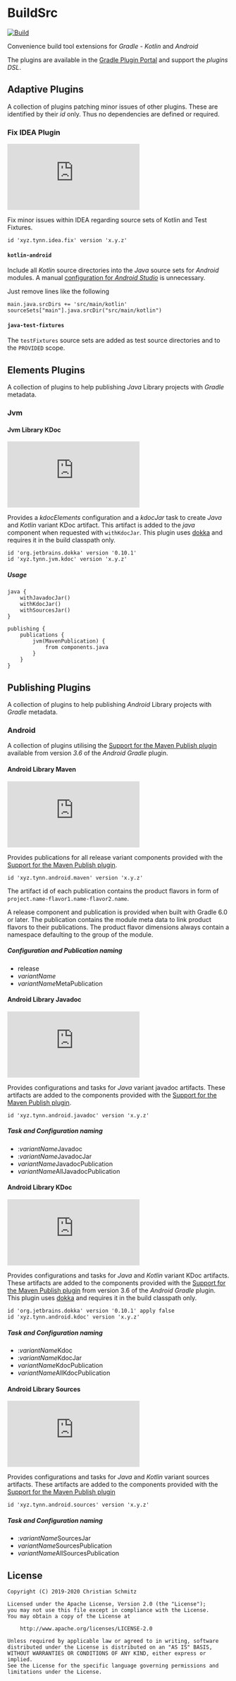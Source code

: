 BuildSrc
========
[![Build][travis-badge]][travis]

Convenience build tool extensions for _Gradle_ - _Kotlin_ and _Android_

The plugins are available in the [Gradle Plugin Portal] and support the
_plugins DSL_.


Adaptive Plugins
----------------

A collection of plugins patching minor issues of other plugins. These are
identified by their _id_ only. Thus no dependencies are defined or required.

### Fix IDEA Plugin
[![Plugin][idea-badge]][idea]

Fix minor issues within IDEA regarding source sets of Kotlin and Test Fixtures.

    id 'xyz.tynn.idea.fix' version 'x.y.z'

#### `kotlin-android`

Include all _Kotlin_ source directories into the _Java_ source sets for
_Android_ modules. A manual [configuration for _Android Studio_][KAS] is
unnecessary.

Just remove lines like the following

    main.java.srcDirs += 'src/main/kotlin'
    sourceSets["main"].java.srcDir("src/main/kotlin")

#### `java-test-fixtures`

The `testFixtures` source sets are added as test source directories and to the
`PROVIDED` scope.


Elements Plugins
----------------

A collection of plugins to help publishing _Java_ Library projects with
_Gradle_ metadata.

### Jvm

#### Jvm Library KDoc
[![Plugin][kdoc-jvm-badge]][kdoc-jvm]

Provides a _kdocElements_ configuration and a _kdocJar_ task to create _Java_
and _Kotlin_ variant KDoc artifact. This artifact is added to the _java_
component when requested with `withKdocJar`. This plugin uses [dokka] and
requires it in the build classpath only.

    id 'org.jetbrains.dokka' version '0.10.1'
    id 'xyz.tynn.jvm.kdoc' version 'x.y.z'

##### Usage

    java {
        withJavadocJar()
        withKdocJar()
        withSourcesJar()
    }

    publishing {
        publications {
            jvm(MavenPublication) {
                from components.java
            }
        }
    }


Publishing Plugins
------------------

A collection of plugins to help publishing _Android_ Library projects with
_Gradle_ metadata.

### Android

A collection of plugins utilising the [Support for the Maven Publish plugin]
available from version _3.6_ of the _Android Gradle_ plugin.

#### Android Library Maven
[![Plugin][maven-badge]][maven]

Provides publications for all release variant components provided with the
[Support for the Maven Publish plugin].

    id 'xyz.tynn.android.maven' version 'x.y.z'

The artifact id of each publication contains the product flavors in form of
`project.name-flavor1.name-flavor2.name`. 

A release component and publication is provided when built with Gradle 6.0 or
later. The publication contains the module meta data to link product flavors to
their publications. The product flavor dimensions always contain a namespace
defaulting to the group of the module.

##### Configuration and Publication naming

 * release
 * *variantName*
 * *variantName*MetaPublication

#### Android Library Javadoc
[![Plugin][javadoc-badge]][javadoc]

Provides configurations and tasks for _Java_ variant javadoc artifacts.
These artifacts are added to the components provided with the
[Support for the Maven Publish plugin].

    id 'xyz.tynn.android.javadoc' version 'x.y.z'

##### Task and Configuration naming

 * :*variantName*Javadoc
 * :*variantName*JavadocJar
 * *variantName*JavadocPublication
 * *variantName*AllJavadocPublication

#### Android Library KDoc
[![Plugin][kdoc-badge]][kdoc]

Provides configurations and tasks for _Java_  and _Kotlin_ variant KDoc
artifacts. These artifacts are added to the components provided with the
[Support for the Maven Publish plugin] from version 3.6 of the _Android_
_Gradle_ plugin. This plugin uses [dokka] and requires it in the build
classpath only.

    id 'org.jetbrains.dokka' version '0.10.1' apply false
    id 'xyz.tynn.android.kdoc' version 'x.y.z'

##### Task and Configuration naming

 * :*variantName*Kdoc
 * :*variantName*KdocJar
 * *variantName*KdocPublication
 * *variantName*AllKdocPublication

#### Android Library Sources
[![Plugin][sources-badge]][sources]

Provides configurations and tasks for _Java_ and _Kotlin_ variant sources
artifacts. These artifacts are added to the components provided with the
[Support for the Maven Publish plugin]

    id 'xyz.tynn.android.sources' version 'x.y.z'

##### Task and Configuration naming

 * :*variantName*SourcesJar
 * *variantName*SourcesPublication
 * *variantName*AllSourcesPublication


License
-------

    Copyright (C) 2019-2020 Christian Schmitz

    Licensed under the Apache License, Version 2.0 (the "License");
    you may not use this file except in compliance with the License.
    You may obtain a copy of the License at

        http://www.apache.org/licenses/LICENSE-2.0

    Unless required by applicable law or agreed to in writing, software
    distributed under the License is distributed on an "AS IS" BASIS,
    WITHOUT WARRANTIES OR CONDITIONS OF ANY KIND, either express or implied.
    See the License for the specific language governing permissions and
    limitations under the License.


  [dokka]: https://github.com/Kotlin/dokka
  [KAS]: https://kotlinlang.org/docs/reference/using-gradle.html#android-studio
  [Gradle Plugin Portal]: https://plugins.gradle.org/
  [Support for the Maven Publish plugin]: https://developer.android.com/studio/preview/features#maven-publish

  [idea]: https://plugins.gradle.org/plugin/xyz.tynn.idea.fix
  [idea-badge]: https://img.shields.io/maven-metadata/v/https/plugins.gradle.org/m2/xyz/tynn/idea/fix/xyz.tynn.idea.fix.gradle.plugin/maven-metadata.xml?label=Plugin&logo=gradle
  [javadoc]: https://plugins.gradle.org/plugin/xyz.tynn.android.javadoc
  [javadoc-badge]: https://img.shields.io/maven-metadata/v/https/plugins.gradle.org/m2/xyz/tynn/android/javadoc/xyz.tynn.android.javadoc.gradle.plugin/maven-metadata.xml?label=Plugin&logo=gradle
  [kdoc]: https://plugins.gradle.org/plugin/xyz.tynn.android.kdoc
  [kdoc-badge]: https://img.shields.io/maven-metadata/v/https/plugins.gradle.org/m2/xyz/tynn/android/kdoc/xyz.tynn.android.kdoc.gradle.plugin/maven-metadata.xml?label=Plugin&logo=gradle
  [kdoc-jvm]: https://plugins.gradle.org/plugin/xyz.tynn.jvm.kdoc
  [kdoc-jvm-badge]: https://img.shields.io/maven-metadata/v/https/plugins.gradle.org/m2/xyz/tynn/jvm/kdoc/xyz.tynn.jvm.kdoc.gradle.plugin/maven-metadata.xml?label=Plugin&logo=gradle
  [maven]: https://plugins.gradle.org/plugin/xyz.tynn.android.maven
  [maven-badge]: https://img.shields.io/maven-metadata/v/https/plugins.gradle.org/m2/xyz/tynn/android/maven/xyz.tynn.android.maven.gradle.plugin/maven-metadata.xml?label=Plugin&logo=gradle
  [sources]: https://plugins.gradle.org/plugin/xyz.tynn.android.sources
  [sources-badge]: https://img.shields.io/maven-metadata/v/https/plugins.gradle.org/m2/xyz/tynn/android/sources/xyz.tynn.android.sources.gradle.plugin/maven-metadata.xml?label=Plugin&logo=gradle
  [travis]: https://travis-ci.com/tynn-xyz/BuildSrc
  [travis-badge]: https://img.shields.io/travis/com/tynn-xyz/BuildSrc.svg?label=Build&logo=travis-ci&logoColor=white
